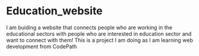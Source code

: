 # Education_website

I am buiding a website that connects people who are working in the educational sectors with people who are interested in education sector and want to connect with them! This is a project I am doing as I am learning web development from CodePath
